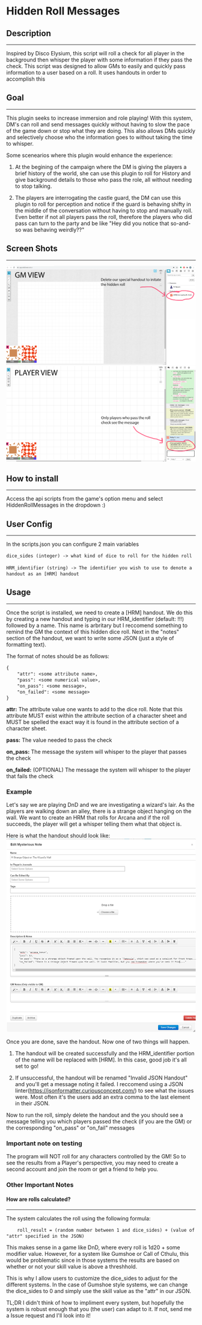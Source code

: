 # Hidden Roll Messages

## Description
---------------
Inspired by Disco Elysium, this script will roll a check for all player in the background then whisper the player with some information if they pass the check. This script was designed to allow GMs to easily and quickly pass information to a user based on a roll. It uses handouts in order to accomplish this

## Goal
-----------------
This plugin seeks to increase immersion and role playing! With this system, DM's can roll and send messages quickly without having to slow the pace of the game down or stop what they are doing. This also allows DMs quickly and selectively choose who the information goes to without taking the time to whisper. 

Some scenearios where this plugin would enhance the experience: 

1. At the begining of the campaign where the DM is giving the players a brief history of the world, she can use this plugin to roll for History and give background details to those who pass the role, all without needing to stop talking. 

2. The players are interrogating the castle guard, the DM can use this plugin to roll for perception and notice if the guard is behaving shifty in the middle of the conversation without having to stop and manually roll. Even better if not all players pass the roll, therefore the players who did pass can turn to the party and be like "Hey did you notice that so-and-so was behaving weirdly??" 


## Screen Shots 
-----------------

![GM_view](screenshots/gm_view.png)
![player_view](screenshots/player_view.png)


## How to install
---------------
Access the api scripts from the game's option menu and select HiddenRollMessages in the dropdown :) 

## User Config
-----------------
In the scripts.json you can configure 2 main variables

```
dice_sides (integer) -> what kind of dice to roll for the hidden roll

HRM_identifier (string) -> The identifier you wish to use to denote a handout as an [HRM] handout
```

## Usage 
----------------
Once the script is installed, we need to create a \[HRM\] handout. We do this by creating a new handout and typing in our HRM_identifier (default: !!!) followed by a name. This name is arbritary but I reccomend something to remind the GM the context of this hidden dice roll. Next in the "notes" section of the handout, we want to write some JSON (just a style of formatting text). 

The format of notes should be as follows: 

```
{
    "attr": <some attribute name>,
    "pass": <some numerical value>,
    "on_pass": <some message>,
    "on_failed": <some message>
}
```

**attr:** The attribute value one wants to add to the dice roll. Note that this attribute MUST exist within the attribute section of a character sheet and MUST be spelled the exact way it is found in the attribute section of a character sheet. 

**pass:** The value needed to pass the check 

**on_pass:** The message the system will whisper to the player that passes the check 

**on_failed:** (OPTIONAL) The message the system will whisper to the player that fails the check

### Example
Let's say we are playing DnD and we are investigating a wizard's lair. As the players are walking down an alley, there is a strange object hanging on the wall. We want to create an HRM that rolls for Arcana and if the roll succeeds, the player will get a whisper telling them what that object is. 

Here is what the handout should look like: 
![example handout](screenshots/example_handout.png)

Once you are done, save the handout. Now one of two things will happen. 

1. The handout will be created successfully and the HRM_identifier portion of the name will be replaced with \[HRM\]. In this case, good job it's all set to go! 

2. If unsuccessful, the handout will be renamed "Invalid JSON Handout" and you'll get a message noting it failed. I reccomend using a JSON linter(https://jsonformatter.curiousconcept.com/) to see what the issues were. Most often it's the users add an extra comma to the last element in their JSON. 

Now to run the roll, simply delete the handout and the you should see a message telling you which players passed the check (if you are the GM) or the corresponding "on_pass" or "on_fail" messages 


### Important note on testing 
The program will NOT roll for any characters controlled by the GM! So to see the results from a Player's perspective, you may need to create a second account and join the room or get a friend to help you. 

### Other Important Notes
#### How are rolls calculated?
-------------------------
The system calculates the roll using the following formula:

```
    roll_result = (random number between 1 and dice_sides) + (value of "attr" specified in the JSON) 
```

This makes sense in a game like DnD, where every roll is 1d20 + some modifier value. However, for a system like Gumshoe or Call of Cthulu, this would be problematic since in those systems the results are based on whether or not your skill value is above a threshhold. 

This is why I allow users to customize the dice_sides to adjust for the different systems. In the case of Gumshoe style systems, we can change the dice_sides to 0 and simply use the skill value as the "attr" in our JSON.

TL;DR I didn't think of how to impliment every system, but hopefully the system is robust enough that you (the user) can adapt to it. If not, send me a Issue request and I'll look into it!